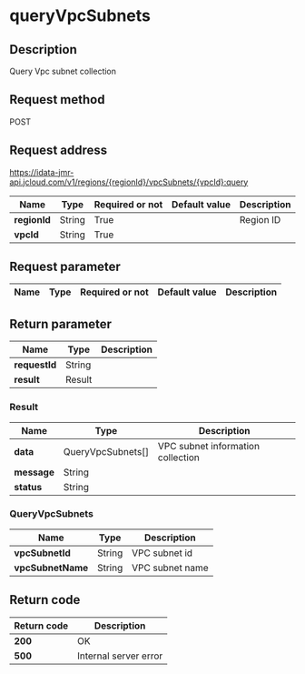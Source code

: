 # queryVpcSubnets


## Description
Query Vpc subnet collection

## Request method
POST

## Request address
https://idata-jmr-api.jcloud.com/v1/regions/{regionId}/vpcSubnets/{vpcId}:query

|Name|Type|Required or not|Default value|Description|
|---|---|---|---|---|
|**regionId**|String|True||Region ID|
|**vpcId**|String|True|||

## Request parameter
|Name|Type|Required or not|Default value|Description|
|---|---|---|---|---|


## Return parameter
|Name|Type|Description|
|---|---|---|
|**requestId**|String||
|**result**|Result||


### <a name="Result">Result</a>
|Name|Type|Description|
|---|---|---|
|**data**|QueryVpcSubnets[]|VPC subnet information collection|
|**message**|String||
|**status**|String||
### <a name="QueryVpcSubnets">QueryVpcSubnets</a>
|Name|Type|Description|
|---|---|---|
|**vpcSubnetId**|String|VPC subnet id|
|**vpcSubnetName**|String|VPC subnet name|

## Return code
|Return code|Description|
|---|---|
|**200**|OK|
|**500**|Internal server error|
